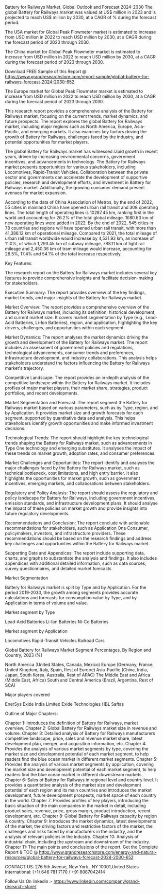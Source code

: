 Battery for Railways Market, Global Outlook and Forecast 2024-2030
The global Battery for Railways market was valued at US$ million in 2023 and is projected to reach US$ million by 2030, at a CAGR of % during the forecast period.

The USA market for Global Peak Flowmeter market is estimated to increase from USD million in 2022 to reach USD million by 2030, at a CAGR during the forecast period of 2023 through 2030.

The China market for Global Peak Flowmeter market is estimated to increase from USD million in 2022 to reach USD million by 2030, at a CAGR during the forecast period of 2023 through 2030.

Download FREE Sample of this Report @ https://www.grandresearchstore.com/report-sample/global-battery-for-railways-forecast-2024-2030-652

The Europe market for Global Peak Flowmeter market is estimated to increase from USD million in 2022 to reach USD million by 2030, at a CAGR during the forecast period of 2023 through 2030.

This research report provides a comprehensive analysis of the Battery for Railways market, focusing on the current trends, market dynamics, and future prospects. The report explores the global Battery for Railways market, including major regions such as North America, Europe, Asia-Pacific, and emerging markets. It also examines key factors driving the growth of Battery for Railways, challenges faced by the industry, and potential opportunities for market players.

The global Battery for Railways market has witnessed rapid growth in recent years, driven by increasing environmental concerns, government incentives, and advancements in technology. The Battery for Railways market presents opportunities for various stakeholders, including Locomotives, Rapid-Transit Vehicles. Collaboration between the private sector and governments can accelerate the development of supportive policies, research and development efforts, and investment in Battery for Railways market. Additionally, the growing consumer demand present avenues for market expansion.

According to the data of China Association of Metros, by the end of 2022, 55 cities in mainland China have opened urban rail transit and 308 operating lines. The total length of operating lines is 10287.45 km, ranking first in the world and accounting for 26.2% of the total global mileage. 1080.63 km of new operating lines were added in 2022. By the end of 2022, 545 cities in 78 countries and regions will have opened urban rail transit, with more than 41,386.12 km of operational mileage. Compared to 2021, the total mileage of urban rail transit worldwide would increase by 4,531.92 km, an increase of 11.0%, of which 1,293.45 km of subway mileage, 788.11 km of light rail mileage and 2,450.36 km of tram mileage would increase, accounting for 28.5%, 17.4% and 54.1% of the total increase respectively.

Key Features:

The research report on the Battery for Railways market includes several key features to provide comprehensive insights and facilitate decision-making for stakeholders.

Executive Summary: The report provides overview of the key findings, market trends, and major insights of the Battery for Railways market.

Market Overview: The report provides a comprehensive overview of the Battery for Railways market, including its definition, historical development, and current market size. It covers market segmentation by Type (e.g., Lead-Acid Batteries, Li-Ion Batteries), region, and application, highlighting the key drivers, challenges, and opportunities within each segment.

Market Dynamics: The report analyses the market dynamics driving the growth and development of the Battery for Railways market. The report includes an assessment of government policies and regulations, technological advancements, consumer trends and preferences, infrastructure development, and industry collaborations. This analysis helps stakeholders understand the factors influencing the Battery for Railways market's trajectory.

Competitive Landscape: The report provides an in-depth analysis of the competitive landscape within the Battery for Railways market. It includes profiles of major market players, their market share, strategies, product portfolios, and recent developments.

Market Segmentation and Forecast: The report segment the Battery for Railways market based on various parameters, such as by Type, region, and by Application. It provides market size and growth forecasts for each segment, supported by quantitative data and analysis. This helps stakeholders identify growth opportunities and make informed investment decisions.

Technological Trends: The report should highlight the key technological trends shaping the Battery for Railways market, such as advancements in Type One technology and emerging substitutes. It analyses the impact of these trends on market growth, adoption rates, and consumer preferences.

Market Challenges and Opportunities: The report identify and analyses the major challenges faced by the Battery for Railways market, such as technical bottleneck, cost limitations, and high entry barrier. It also highlights the opportunities for market growth, such as government incentives, emerging markets, and collaborations between stakeholders.

Regulatory and Policy Analysis: The report should assess the regulatory and policy landscape for Battery for Railways, including government incentives, emission standards, and infrastructure development plans. It should analyse the impact of these policies on market growth and provide insights into future regulatory developments.

Recommendations and Conclusion: The report conclude with actionable recommendations for stakeholders, such as Application One Consumer, policymakers, investors, and infrastructure providers. These recommendations should be based on the research findings and address key challenges and opportunities within the Battery for Railways market.

Supporting Data and Appendices: The report include supporting data, charts, and graphs to substantiate the analysis and findings. It also includes appendices with additional detailed information, such as data sources, survey questionnaires, and detailed market forecasts.

Market Segmentation

Battery for Railways market is split by Type and by Application. For the period 2019-2030, the growth among segments provides accurate calculations and forecasts for consumption value by Type, and by Application in terms of volume and value.

Market segment by Type

Lead-Acid Batteries
Li-Ion Batteries
Ni-Cd Batteries

Market segment by Application

Locomotives
Rapid-Transit Vehicles
Railroad Cars

Global Battery for Railways Market Segment Percentages, By Region and Country, 2023 (%)

North America (United States, Canada, Mexico)
Europe (Germany, France, United Kingdom, Italy, Spain, Rest of Europe)
Asia-Pacific (China, India, Japan, South Korea, Australia, Rest of APAC)
The Middle East and Africa (Middle East, Africa)
South and Central America (Brazil, Argentina, Rest of SCA)

Major players covered

EnerSys
Exide India Limited
Exide Technologies
HBL
Saftas

Outline of Major Chapters:

Chapter 1: Introduces the definition of Battery for Railways, market overview.
Chapter 2: Global Battery for Railways market size in revenue and volume.
Chapter 3: Detailed analysis of Battery for Railways manufacturers competitive landscape, price, sales and revenue market share, latest development plan, merger, and acquisition information, etc.
Chapter 4: Provides the analysis of various market segments by type, covering the market size and development potential of each market segment, to help readers find the blue ocean market in different market segments.
Chapter 5: Provides the analysis of various market segments by application, covering the market size and development potential of each market segment, to help readers find the blue ocean market in different downstream markets.
Chapter 6: Sales of Battery for Railways in regional level and country level. It provides a quantitative analysis of the market size and development potential of each region and its main countries and introduces the market development, future development prospects, market space of each country in the world.
Chapter 7: Provides profiles of key players, introducing the basic situation of the main companies in the market in detail, including product sales, revenue, price, gross margin, product introduction, recent development, etc.
Chapter 8: Global Battery for Railways capacity by region & country.
Chapter 9: Introduces the market dynamics, latest developments of the market, the driving factors and restrictive factors of the market, the challenges and risks faced by manufacturers in the industry, and the analysis of relevant policies in the industry.
Chapter 10: Analysis of industrial chain, including the upstream and downstream of the industry.
Chapter 11: The main points and conclusions of the report.
Get the Complete Report & TOC @ https://www.grandresearchstore.com/energy-and-natural-resources/global-battery-for-railways-forecast-2024-2030-652

CONTACT US:
276 5th Avenue, New York , NY 10001,United States
International: (+1) 646 781 7170 / +91 8087042414

Follow Us On linkedin :- https://www.linkedin.com/company/grand-research-store/
